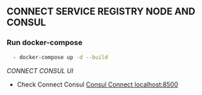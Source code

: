 ## CONNECT SERVICE REGISTRY NODE AND CONSUL

### Run docker-compose

```sh
  - docker-compose up -d --build
```

*CONNECT CONSUL UI*

 - Check Connect Consul [Consul Connect localhost:8500](http://localhost:8500)

